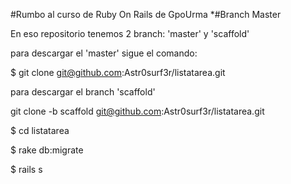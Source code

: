 #Rumbo al curso de Ruby On Rails de GpoUrma
*#Branch Master

En eso repositorio tenemos 2 branch: 'master' y 'scaffold'

para descargar el 'master' sigue el comando:

$ git clone git@github.com:Astr0surf3r/listatarea.git

para descargar el branch 'scaffold'

git clone -b scaffold git@github.com:Astr0surf3r/listatarea.git

$ cd listatarea

$ rake db:migrate

$ rails s                
